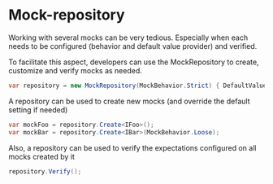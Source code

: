 # Mock-repository

Working with several mocks can be very tedious. Especially when each needs to be configured \(behavior and default value provider\) and verified.

To facilitate this aspect, developers can use the MockRepository to create, customize and verify mocks as needed.

```csharp
var repository = new MockRepository(MockBehavior.Strict) { DefaultValue = DefaultValue.Mock };
```

A repository can be used to create new mocks \(and override the default setting if needed\)

```csharp
var mockFoo = repository.Create<IFoo>();
var mockBar = repository.Create<IBar>(MockBehavior.Loose);
```

Also, a repository can be used to verify the expectations configured on all mocks created by it

```csharp
repository.Verify();
```

